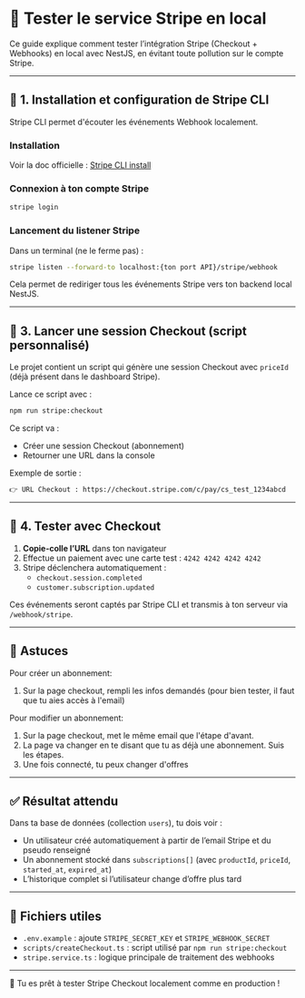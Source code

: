 # 🚪 Tester le service Stripe en local

Ce guide explique comment tester l’intégration Stripe (Checkout + Webhooks) en local avec NestJS, en évitant toute pollution sur le compte Stripe.

---

## 🔧 1. Installation et configuration de Stripe CLI

Stripe CLI permet d'écouter les événements Webhook localement.

### Installation

Voir la doc officielle : [Stripe CLI install](https://stripe.com/docs/stripe-cli#install)

### Connexion à ton compte Stripe

```bash
stripe login
```

### Lancement du listener Stripe

Dans un terminal (ne le ferme pas) :

```bash
stripe listen --forward-to localhost:{ton port API}/stripe/webhook
```

Cela permet de rediriger tous les événements Stripe vers ton backend local NestJS.

---

## 🚀 3. Lancer une session Checkout (script personnalisé)

Le projet contient un script qui génère une session Checkout avec `priceId` (déjà présent dans le dashboard Stripe).

Lance ce script avec :

```bash
npm run stripe:checkout
```

Ce script va :

- Créer une session Checkout (abonnement)
- Retourner une URL dans la console

Exemple de sortie :

```bash
👉 URL Checkout : https://checkout.stripe.com/c/pay/cs_test_1234abcd
```

---

## 🥺 4. Tester avec Checkout

1. **Copie-colle l’URL** dans ton navigateur
2. Effectue un paiement avec une carte test : `4242 4242 4242 4242`
3. Stripe déclenchera automatiquement :
   - `checkout.session.completed`
   - `customer.subscription.updated`

Ces événements seront captés par Stripe CLI et transmis à ton serveur via `/webhook/stripe`.

---

## 🧰 Astuces

Pour créer un abonnement: 
1. Sur la page checkout, rempli les infos demandés (pour bien tester, il faut que tu aies accès à l'email)

Pour modifier un abonnement:
1. Sur la page checkout, met le même email que l'étape d'avant.
2. La page va changer en te disant que tu as déjà une abonnement. Suis les étapes.
3. Une fois connecté, tu peux changer d'offres

---

## ✅ Résultat attendu

Dans ta base de données (collection `users`), tu dois voir :

- Un utilisateur créé automatiquement à partir de l’email Stripe et du pseudo renseigné
- Un abonnement stocké dans `subscriptions[]` (avec `productId`, `priceId`, `started_at`, `expired_at`)
- L’historique complet si l’utilisateur change d’offre plus tard

---

## 📁 Fichiers utiles

- `.env.example` : ajoute `STRIPE_SECRET_KEY` et `STRIPE_WEBHOOK_SECRET`
- `scripts/createCheckout.ts` : script utilisé par `npm run stripe:checkout`
- `stripe.service.ts` : logique principale de traitement des webhooks

---

🎉 Tu es prêt à tester Stripe Checkout localement comme en production !

